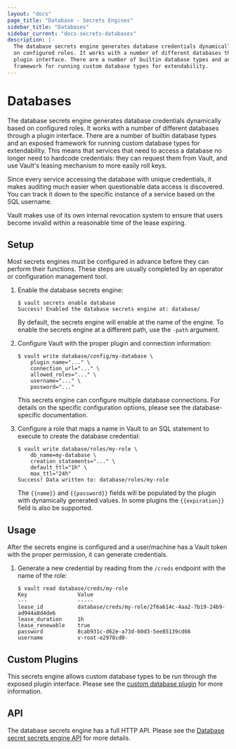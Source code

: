 ```yaml
---
layout: "docs"
page_title: "Database - Secrets Engines"
sidebar_title: "Databases"
sidebar_current: "docs-secrets-databases"
description: |-
  The database secrets engine generates database credentials dynamically based
  on configured roles. It works with a number of different databases through a
  plugin interface. There are a number of builtin database types and an exposed
  framework for running custom database types for extendability.
---
```


# Databases

The database secrets engine generates database credentials dynamically based on
configured roles. It works with a number of different databases through a plugin
interface. There are a number of builtin database types and an exposed framework
for running custom database types for extendability. This means that services
that need to access a database no longer need to hardcode credentials: they can
request them from Vault, and use Vault's leasing mechanism to more easily roll
keys.

Since every service accessing the database with unique credentials, it makes
auditing much easier when questionable data access is discovered. You can track
it down to the specific instance of a service based on the SQL username.

Vault makes use of its own internal revocation system to ensure that users
become invalid within a reasonable time of the lease expiring.

## Setup

Most secrets engines must be configured in advance before they can perform their
functions. These steps are usually completed by an operator or configuration
management tool.

1. Enable the database secrets engine:

    ```text
    $ vault secrets enable database
    Success! Enabled the database secrets engine at: database/
    ```

    By default, the secrets engine will enable at the name of the engine. To
    enable the secrets engine at a different path, use the `-path` argument.

1. Configure Vault with the proper plugin and connection information:

    ```text
    $ vault write database/config/my-database \
        plugin_name="..." \
        connection_url="..." \
        allowed_roles="..." \
        username="..." \
        password="..."
    ```

    This secrets engine can configure multiple database connections. For details
    on the specific configuration options, please see the database-specific
    documentation.

1. Configure a role that maps a name in Vault to an SQL statement to execute to create the database credential:

    ```text
    $ vault write database/roles/my-role \
        db_name=my-database \
        creation_statements="..." \
        default_ttl="1h" \
        max_ttl="24h"
    Success! Data written to: database/roles/my-role
    ```

    The `{{name}}` and `{{password}}` fields will be populated by the plugin
    with dynamically generated values. In some plugins the `{{expiration}}`
    field is also be supported.

## Usage

After the secrets engine is configured and a user/machine has a Vault token with
the proper permission, it can generate credentials.

1. Generate a new credential by reading from the `/creds` endpoint with the name
of the role:

    ```text
    $ vault read database/creds/my-role
    Key                Value
    ---                -----
    lease_id           database/creds/my-role/2f6a614c-4aa2-7b19-24b9-ad944a8d4de6
    lease_duration     1h
    lease_renewable    true
    password           8cab931c-d62e-a73d-60d3-5ee85139cd66
    username           v-root-e2978cd0-
    ```

## Custom Plugins

This secrets engine allows custom database types to be run through the exposed
plugin interface. Please see the [custom database
plugin](/docs/secrets/databases/custom.html) for more information.

## API

The database secrets engine has a full HTTP API. Please see the [Database secret
secrets engine API](/api/secret/databases/index.html) for more details.
